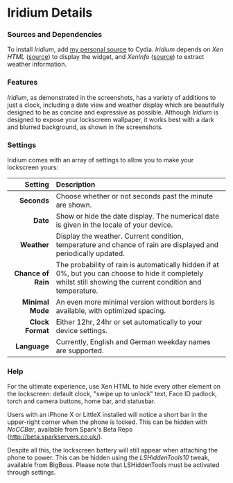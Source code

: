 # Iridium Details

### Sources and Dependencies
To install *Iridium*, add [my personal source](https://fiercedeity-productions.github.io/repo) to Cydia. *Iridium* depends on *Xen HTML* ([source](http://repo.incendo.ws/)) to display the widget, and *XenInfo* ([source](http://junesiphone.com/supersecret/])) to extract weather information.

### Features
*Iridium*, as demonstrated in the screenshots, has a variety of additions to just a clock, including a date view and weather display which are beautifully designed to be as concise and expressive as possible. Although *Iridium* is designed to expose your lockscreen wallpaper, it works best with a dark and blurred background, as shown in the screenshots.

### Settings
Iridium comes with an array of settings to allow you to make your lockscreen yours:

| **Setting**           | **Description**                                                                                                                                                   |
|---:|:---|
| **Seconds**        	| Choose whether or not seconds past the minute are shown.                                                                                                       	|
| **Date**           	| Show or hide the date display. The numerical date is given in the locale of your device.                                                                       	|
| **Weather**        	| Display the weather. Current condition, temperature and chance of rain are displayed and periodically updated.                                                 	|
| **Chance of Rain** 	| The probability of rain is automatically hidden if at 0%, but you can choose to hide it completely whilst still showing the current condition and temperature. 	|
| **Minimal Mode**   	| An even more minimal version without borders is available, with optimized spacing.                                                                             	|
| **Clock Format**   	| Either 12hr, 24hr or set automatically to your device settings.                                                                                                	|
| **Language**       	| Currently, English and German weekday names are supported.                                                                                                        |

### Help
For the ultimate experience, use Xen HTML to hide every other element on the lockscreen: default clock, "swipe up to unlock" text, Face ID padlock, torch and camera buttons, home bar, and statusbar.

Users with an iPhone X or LittleX installed will notice a short bar in the upper-right corner when the phone is locked. This can be hidden with *NoCCBar*, available from Spark's Beta Repo (http://beta.sparkservers.co.uk/).

Despite all this, the lockscreen battery will still appear when attaching the phone to power. This can be hidden using the *LSHiddenTools10* tweak, available from BigBoss. Please note that LSHiddenTools must be activated through settings.